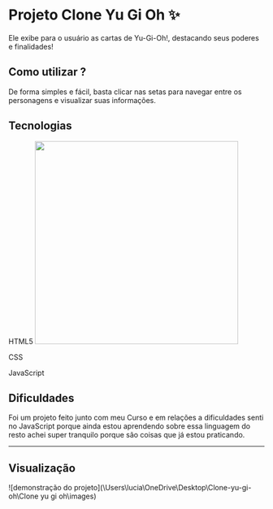 # Projeto Clone Yu Gi Oh ✨ 
Ele exibe para o usuário as cartas de Yu-Gi-Oh!, destacando seus poderes e finalidades!

## Como utilizar ?
De forma simples e fácil, basta clicar nas setas para navegar entre os personagens e visualizar suas informações.

## Tecnologias 
HTML5 <img src="https://github.com/user-attachments/assets/d014ac07-d50b-4f75-8e55-d823f7b98c0f
" width="400">



CSS

JavaScript

## Dificuldades
Foi um projeto feito junto com meu Curso e em relações a dificuldades senti no JavaScript porque ainda estou aprendendo sobre essa linguagem do resto achei super tranquilo porque são coisas que já estou praticando.

_________________________________________________________________________________________________________________________________________________________________________________________________________________
## Visualização
![demonstração do projeto](\Users\lucia\OneDrive\Desktop\Clone-yu-gi-oh\Clone yu gi oh\images)
